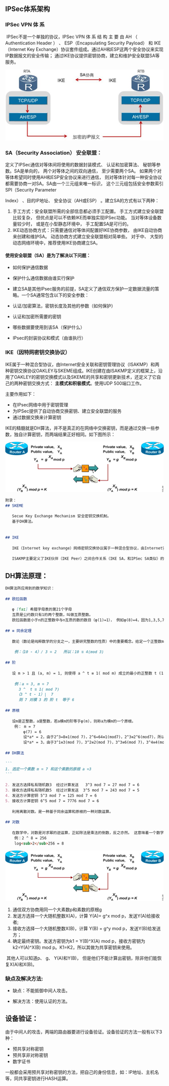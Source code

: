 ## IPSec体系架构

### IPSec VPN 体 系

​	IPSec不是一个单独的协议，IPSec VPN 体 系 结 构 主 要 由 AH （ Authentication Header ） 、 ESP（Encapsulating Security Payload） 和 IKE（Internet Key Exchange）协议套件组成。通过AH和ESP这两个安全协议来实现IP数据报文的安全传输； 通过IKE协议提供密钥协商，建立和维护安全联盟SA等服务。

![图片1](images/图片1.png)

### SA（Security Association） 安全联盟：

定义了IPSec通信对等体间将使用的数据封装模式、 认证和加密算法、 秘钥等参数。SA是单向的， 两个对等体之间的双向通信， 至少需要两个SA。 如果两个对等体希望同时使用AH和ESP安全协议来进行通信， 则对等体针对每一种安全协议都需要协商一对SA。SA由一个三元组来唯一标识， 这个三元组包括安全参数索引SPI（Security Parameter

Index） 、目的IP地址、 安全协议（AH或ESP） 。建立SA的方式有以下两种：

1. 手工方式：安全联盟所需的全部信息都必须手工配置。 手工方式建立安全联盟比较复杂， 但优点是可以不依赖IKE而单独实现IPSec功能。 当对等体设备数量较少时， 或是在小型静态环境中， 手工配置SA是可行的。
2. IKE动态协商方式：只需要通信对等体间配置好IKE协商参数， 由IKE自动协商来创建和维护SA。 动态协商方式建立安全联盟相对简单些。 对于中、 大型的动态网络环境中，推荐使用IKE协商建立SA。

#### 使用安全联盟（SA）是为了解决以下问题：

+ 如何保护通信数据

+ 保护什么通信数据由谁实行保护

+ 建立SA是其他IPsec服务的前提，SA定义了通信双方保护一定数据流量的策略。一个SA通常包含以下的安全参数：

+ 认证/加密算法，密钥长度及其他的参数（如何保护）

+ 认证和加密所需要的密钥

+ 哪些数据要使用到该SA（保护什么）

+ IPsec的封装协议和模式（由谁执行）



### IKE（因特网密钥交换协议）

IKE属于一种混合型协议，由Internet安全关联和密钥管理协议（ISAKMP）和两种密钥交换协议OAKLEY与SKEME组成。IKE创建在由ISAKMP定义的框架上，沿用了OAKLEY的密钥交换模式以及SKEME的共享和密钥更新技术，还定义了它自己的两种密钥交换方式：
**主模式和积极模式**。使用UDP 500端口工作。

主要作用如下：

+ 在IPsec网络中用于密钥管理
+ 为IPSec提供了自动协商交换密钥、建立安全联盟的服务
+ 通过数据交换来计算密钥

​	IKE的精髓就是DH算法，并不是真正的在网络中交换密钥，而是通过交换一些参数，独自计算密钥，而两端结果正好相同。如下图所示：

![图片2](images/图片2.png)

```markdown
附录：
## SKEME

​	Secue Key Exchange Mechanism 安全密钥交换机制。
​	基于DH算法。


## IKE

​	IKE（Internet key exchange）网络密钥交换协议属于一种混合型协议，由Internet安全关联和密钥管理协议（ISAKMP）和两种密钥交换协议OAKLEY与SKEME组成。IKE创建在由ISAKMP定义的框架上，沿用了OAKLEY的密钥交换模式以及SKEME的共享和密钥更新技术，还定义了它自己的两种密钥交换方式：主模式和积极模式。

​	ISAKMP主要定义了IKE伙伴（IKE Peer）之间合作关系（IKE SA，和IPSec SA类似）的建立过程。Oakley协议和SKEME协议的核心是DH（Diffie-Hellman）算法，主要用于在Internet上安全地分发密钥、验证身份，以保证数据传输的安全性。
```



## DH算法原理：

~~~markdown
DH算法所应用到的数学知识：

## 欧拉函数

​	φ [faɪ] 希腊字母表的第21个字母
​	互质是公约数只有1的两个整数，叫做互质整数。
​	欧拉函数是小于n的正整数中与n互质的数的数目（φ(1)=1）， 例如φ(8)=4，因为1,3,5,7均和8互质。

## ≡ 同余定理

​	数论（数论是纯粹数学的分支之一，主要研究整数的性质）中的重要概念。给定一个正整数m，如果两个整数a和b满足a-b能够被m整除，即(a-b)/m得到一个整数，那么就称a同余于b模m，或读作a与b对模m同余，记作a≡b(mod m)。对模m同余是整数的一个等价关系。

	例：（10 - 4）/ 3 = 2   所以：10 ≡ 4(mod 3) 

## 阶

​	设 m > 1 且 (a, m) = 1, 则使得 a ^ t ≡ 1( mod m) 成立的最小的正整数 t (1 ≤ t ≤ m-1)称为a对模m的阶。 记为δm(a)

	例：a = 3, m = 7 
	  3 ^  t ≡ 1( mod 7) 
  	 （3 ^ t - 1）|  7
	  则 7 对模 3 的 阶 t  等于 6

## 原根

​	设m是正整数，a是整数，若a模m的阶等于φ(m)，则称a为模m的一个原根。
	例： m = 7
		φ(7) = 6
		设*a* = 2，由于2^3=8≡1(mod 7)，2^6=64≡1(mod7)，2^3≡2^6(mod7)，所以 2 不是模 7 的一个原根。
		设*a* = 3，由于3^1≡3(mod 7)，3^2≡2(mod 7)，3^3≡6(mod 7)，3^4≡4(mod 7)，3^5≡5(mod 7)，3^6≡1(mod 7)，所以 3 是模 7 的一个原根

## DH算法

```
1. 选定一个素数 m = 7 和这个素数的原根 a =3
```

2. 发送方选择私有随机数3  经过计算发送   3^3 mod 7 = 27 mod 7 = 6
3. 接收方选择私有随机数5  经过计算发送  3^5 mod 7 = 243 mod 7 = 5
4. 发送方计算密钥 5^3 mod 7 = 125 mod 7 = 6
5. 接收方计算密钥 6^5 mod 7 = 7776 mod 7 = 6

   利用离散对数。是一种基于同余运算和原根的一种对数运算。

## 对数

​	在数学中，对数是对求幂的逆运算，正如除法是乘法的倒数，反之亦然。 这意味着一个数字的对数是必须产生另一个固定数字（基数）的指数。如果a的x次方等于N（a>0，且a不等于1），那么数x叫做以a为底N的对数（logarithm），记作x=log<sub>a</sub>N。其中，a叫做对数的底数，N叫做真数。
	例：2 ^ 8 = 256
	log<sub>2</sub>256 = 8
~~~

![图片2](images/图片2.png)

1. 通信双方协商用同一个大素数p和素数的原根g
2. 发送方选择一个大随机整数X(A)，计算 Y(A)= g^x mod p，发送Y(A)给接收者;
3. 接收方选择一个大随机整数X(B)，计算 Y(B) = g^y mod p，发送Y(B)给发送方；
4. 确定最终密钥。发送方密钥为k1 = Y(B)^X(A) mod p，接收方密钥为k2=Y(A)^X(B) mod p。K1=K2，所以其做为共享密钥来使用。

​	其他人可以知道p、 g、 Y(A)和Y(B)， 但是他们不能计算出密钥，除非他们能恢复X(A)和X(B)。

### 缺点及解决方法:

+ 缺点：不能抵御中间人攻击。

+ 解决方法：使用认证的方法。

## 设备验证：

​	由于中间人的攻击，两端的路由器要进行设备验证。设备验证的方法一般有以下3种：

+ 预共享对称密钥 
+ 预共享非对称密钥
+ 数字证书

​	一般都会采用预共享对称密钥的方法，把自己的身份信息，如：IP地址、主机名等，同共享密钥进行HASH运算。

 